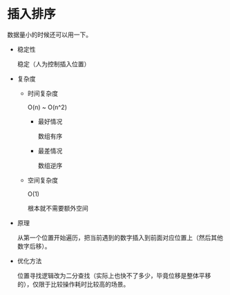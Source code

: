 插入排序
===

数据量小的时候还可以用一下。

+ 稳定性

    稳定（人为控制插入位置） 

+ 复杂度

    - 时间复杂度

        O(n) ~ O(n^2)

        * 最好情况

            数组有序

        * 最差情况

            数组逆序

    - 空间复杂度

        O(1)

        根本就不需要额外空间

+ 原理

    从第一个位置开始遍历，把当前遇到的数字插入到前面对应位置上（然后其他数字后移）。

+ 优化方法

    位置寻找逻辑改为二分查找（实际上也快不了多少，毕竟位移是整体平移的），仅限于比较操作耗时比较高的场景。

